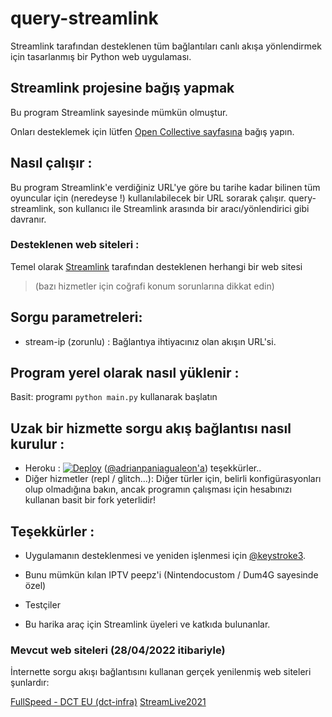 # query-streamlink

Streamlink tarafından desteklenen tüm bağlantıları canlı akışa yönlendirmek için tasarlanmış bir Python web uygulaması.

## Streamlink projesine bağış yapmak

Bu program Streamlink sayesinde mümkün olmuştur.

Onları desteklemek için lütfen [Open Collective sayfasına](https://opencollective.com/streamlink) bağış yapın.

## Nasıl çalışır :

Bu program Streamlink'e verdiğiniz URL'ye göre bu tarihe kadar bilinen tüm oyuncular için (neredeyse !) kullanılabilecek bir URL sorarak çalışır.
query-streamlink, son kullanıcı ile Streamlink arasında bir aracı/yönlendirici gibi davranır.

### Desteklenen web siteleri :

Temel olarak [Streamlink](https://streamlink.github.io/plugin_matrix.html) tarafından desteklenen herhangi bir web sitesi

> (bazı hizmetler için coğrafi konum sorunlarına dikkat edin)

## Sorgu parametreleri:

- stream-ip (zorunlu) : Bağlantıya ihtiyacınız olan akışın URL'si.

## Program yerel olarak nasıl yüklenir :

Basit: programı ```python main.py``` kullanarak başlatın

## Uzak bir hizmette sorgu akış bağlantısı nasıl kurulur :

- Heroku : [![Deploy](https://www.herokucdn.com/deploy/button.svg)](https://dashboard.heroku.com/new?template=https%3A%2F%2Fgithub.com%2FLaneSh4d0w%2Fquery-streamlink) ([@adrianpaniagualeon'a](https://github.com/adrianpaniagualeon)) teşekkürler..
- Diğer hizmetler (repl / glitch...):
Diğer türler için, belirli konfigürasyonları olup olmadığına bakın, ancak programın çalışması için hesabınızı kullanan basit bir fork yeterlidir!

## Teşekkürler :

- Uygulamanın desteklenmesi ve yeniden işlenmesi için [@keystroke3](https://github.com/keystroke3).

- Bunu mümkün kılan IPTV peepz'i (Nintendocustom / Dum4G sayesinde özel)

- Testçiler

- Bu harika araç için Streamlink üyeleri ve katkıda bulunanlar.

### Mevcut web siteleri (28/04/2022 itibariyle)

İnternette sorgu akışı bağlantısını kullanan gerçek yenilenmiş web siteleri şunlardır:

[FullSpeed ​​- DCT EU (dct-infra)](http://free.fullspeed.tv/)
[StreamLive2021](https://streamlive2021.herokuapp.com/)